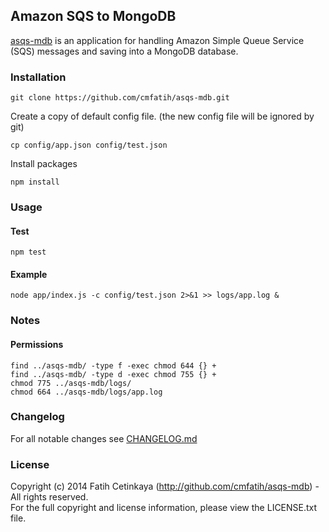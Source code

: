 ## Amazon SQS to MongoDB

[asqs-mdb](http://github.com/cmfatih/asqs-mdb) is an application for handling Amazon Simple Queue Service (SQS) messages and saving into a MongoDB database.  

### Installation

```
git clone https://github.com/cmfatih/asqs-mdb.git
```

Create a copy of default config file. (the new config file will be ignored by git)
```
cp config/app.json config/test.json
```

Install packages
```
npm install
```

### Usage

#### Test
```
npm test
```

#### Example
```
node app/index.js -c config/test.json 2>&1 >> logs/app.log &
```

### Notes

#### Permissions

```
find ../asqs-mdb/ -type f -exec chmod 644 {} +
find ../asqs-mdb/ -type d -exec chmod 755 {} +
chmod 775 ../asqs-mdb/logs/
chmod 664 ../asqs-mdb/logs/app.log
```

### Changelog

For all notable changes see [CHANGELOG.md](https://github.com/cmfatih/asqs-mdb/blob/master/CHANGELOG.md)

### License

Copyright (c) 2014 Fatih Cetinkaya (http://github.com/cmfatih/asqs-mdb) - All rights reserved.  
For the full copyright and license information, please view the LICENSE.txt file.